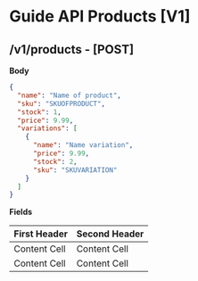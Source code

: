 # Guide API Products [V1]

## /v1/products - [POST]

**Body**

```json
{
  "name": "Name of product",
  "sku": "SKUOFPRODUCT",
  "stock": 1,
  "price": 9.99,
  "variations": [
    {
      "name": "Name variation",
      "price": 9.99,
      "stock": 2,
      "sku": "SKUVARIATION"
    }
  ]
}
```

**Fields**

| First Header  | Second Header |
| ------------- | ------------- |
| Content Cell  | Content Cell  |
| Content Cell  | Content Cell  |
